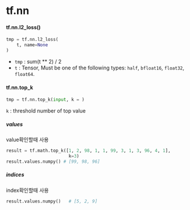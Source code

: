 # tf.nn



#### tf.nn.l2_loss()

```python
tmp = tf.nn.l2_loss(
    t, name=None
)
```

- `tmp` : sum(t ** 2) / 2
- `t` : Tensor,  Must be one of the following types: `half`, `bfloat16`, `float32`, `float64`.





#### tf.nn.top_k

```python
tmp = tf.nn.top_k(input, k = )
```

`k` : threshold number of top value



##### values

value확인할때 사용

```python
result = tf.math.top_k([1, 2, 98, 1, 1, 99, 3, 1, 3, 96, 4, 1],
                        k=3)
result.values.numpy() # [99, 98, 96]
```



##### indices

index확인할때 사용

```python
result.values.numpy()	# [5, 2, 9]
```

